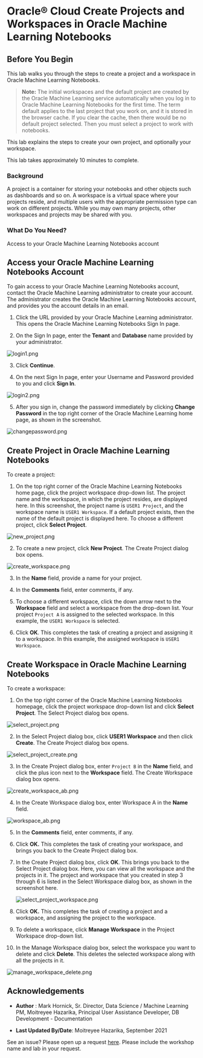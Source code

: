 # Oracle® Cloud Create Projects and Workspaces in Oracle Machine Learning Notebooks
## Before You Begin

This lab walks you through the steps to create a project and a workspace in Oracle Machine Learning Notebooks.

>**Note:** The initial workspaces and the default project are created by the Oracle Machine Learning service automatically when you log in to Oracle Machine Learning Notebooks for the first time. The term default applies to the last project that you work on, and it is stored in the browser cache. If you clear the cache, then there would be no default project selected. Then you must select a project to work with notebooks.

This lab explains the steps to create your own project, and optionally your workspace.

This lab takes approximately 10 minutes to complete.

### Background
A project is a container for storing your notebooks and other objects such as dashboards and so on. A workspace is a virtual space where your projects reside, and multiple users with the appropriate permission type can work on different projects. While you may own many projects, other workspaces and projects may be shared with you.

### What Do You Need?

Access to your Oracle Machine Learning Notebooks account



## Access your Oracle Machine Learning Notebooks Account

To gain access to your Oracle Machine Learning Notebooks account, contact the Oracle Machine Learning administrator to create your account. The administrator creates the Oracle Machine Learning Notebooks account, and provides you the account details in an email.

1. Click the URL provided by your Oracle Machine Learning administrator. This opens the Oracle Machine Learning Notebooks Sign In page.

2. On the Sign In page, enter the **Tenant** and **Database** name provided by your administrator.

  ![login1.png](images/login1.png "login1.png")

3. Click **Continue**.

4. On the next Sign In page, enter your Username and Password provided to you and click **Sign In**.

  ![login2.png](images/login2.png "login2.png")

5. After you sign in, change the password immediately by clicking **Change Password** in the top right corner of the Oracle Machine Learning home page, as shown in the screenshot.

  ![changepassword.png](images/changepassword.png "changepassword.png")



## Create Project in Oracle Machine Learning Notebooks

To create a project:
1. On the top right corner of the Oracle Machine Learning Notebooks home page, click the project workspace drop-down list. The project name and the workspace, in which the project resides, are displayed here. In this screenshot, the project name is `USER1 Project`, and the workspace name is `USER1 Workspace`. If a default project exists, then the name of the default project is displayed here. To choose a different project, click **Select Project**.

  ![new_project.png](images/new_project.png "new_project.png")

2. To create a new project, click **New Project**. The Create Project dialog box opens.

  ![create_workspace.png](images/create_workspace.png "create_workspace.png")


3. In the **Name** field, provide a name for your project.


4. In the **Comments** field, enter comments, if any.


5. To choose a different workspace, click the down arrow next to the **Workspace** field and select a workspace from the
  drop-down list. Your project `Project A` is assigned to the selected workspace. In this example, the `USER1 Workspace` is selected.

6. Click **OK**. This completes the task of creating a project and assigning it to a workspace. In this example, the assigned workspace is `USER1 Workspace`.




## Create Workspace in Oracle Machine Learning Notebooks
To create a workspace:

1. On the top right corner of the Oracle Machine Learning Notebooks homepage, click the project workspace drop-down list and click **Select Project**. The Select Project dialog box opens.

  ![select_project.png](images/select_project.png "select_project.png")


2. In the Select Project dialog box, click **USER1 Workspace** and then click **Create**. The Create Project dialog box opens.

  ![select_project_create.png](images/select_project_create.png "select_project_create.png")

3. In the Create Project dialog box, enter `Project B` in the **Name** field, and click the plus icon next to the **Workspace** field. The Create Workspace dialog box opens.

  ![create_workspace_ab.png](images/create_workspace_ab.png "create_workspace_ab.png")

4. In the Create Workspace dialog box, enter Workspace A in the **Name** field.

  ![workspace_ab.png](images/workspace_ab.png "workspace_ab.png")

5. In the **Comments** field, enter comments, if any.


6. Click **OK.** This completes the task of creating your workspace, and brings you back to the Create Project dialog box.


7. In the Create Project dialog box, click **OK**. This brings you back to the Select Project dialog box. Here, you
   can view all the workspace and the projects in it. The project and workspace that you created in step 3 through 6 is listed in the Select Workspace dialog box, as shown in the screenshot here.

   ![select_project_workspace.png](images/select_project_workspace.png "select_project_workspace.png")

8. Click **OK.** This completes the task of creating a project and a workspace, and assigning the project to the workspace.


9. To delete a workspace, click **Manage Workspace** in the Project Workspace drop-down list.

10. In the Manage Workspace dialog box, select the workspace you want to delete and click **Delete**.
  This deletes the selected workspace along with all the projects in it.

  ![manage_workspace_delete.png](images/manage_workspace_delete.png "manage_workspace_delete.png")




## Acknowledgements

* **Author** : Mark Hornick, Sr. Director, Data Science / Machine Learning PM, Moitreyee Hazarika, Principal User Assistance Developer, DB Development - Documentation

* **Last Updated By/Date**: Moitreyee Hazarika, September 2021

See an issue?  Please open up a request [here](https://github.com/oracle/learning-library/issues).   Please include the workshop name and lab in your request.
